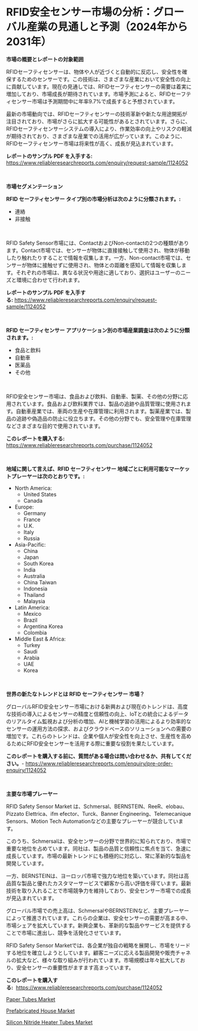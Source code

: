 <p><h1>RFID安全センサー市場の分析：グローバル産業の見通しと予測（2024年から2031年）</h1></p><p><strong>市場の概要とレポートの対象範囲</strong></p>
<p><p>RFIDセーフティセンサーは、物体や人が近づくと自動的に反応し、安全性を確保するためのセンサーです。この技術は、さまざまな産業において安全性の向上に貢献しています。現在の見通しでは、RFIDセーフティセンサーの需要は着実に増加しており、市場成長が期待されています。市場予測によると、RFIDセーフティセンサー市場は予測期間中に年率9.7%で成長すると予想されています。</p><p>最新の市場動向では、RFIDセーフティセンサーの技術革新や新たな用途開拓が注目されており、市場がさらに拡大する可能性があるとされています。さらに、RFIDセーフティセンサーシステムの導入により、作業効率の向上やリスクの軽減が期待されており、さまざまな産業での活用が広がっています。このように、RFIDセーフティセンサー市場は将来性が高く、成長が見込まれています。</p></p>
<p><strong>レポートのサンプル PDF を入手する:</strong> <a href="https://www.reliableresearchreports.com/enquiry/request-sample/1124052">https://www.reliableresearchreports.com/enquiry/request-sample/1124052</a></p>
<p>&nbsp;</p>
<p><strong>市場セグメンテーション</strong></p>
<p><strong>RFID セーフティセンサー タイプ別の市場分析は次のように分類されます。:</strong></p>
<p><ul><li>連絡</li><li>非接触</li></ul></p>
<p>&nbsp;</p>
<p><p>RFID Safety Sensor市場には、ContactおよびNon-contactの2つの種類があります。Contact市場では、センサーが物体に直接接触して使用され、物体が移動したり触れたりすることで情報を収集します。一方、Non-contact市場では、センサーが物体に接触せずに使用され、物体との距離を感知して情報を収集します。それぞれの市場は、異なる状況や用途に適しており、選択はユーザーのニーズと環境に合わせて行われます。</p></p>
<p><strong>レポートのサンプル PDF を入手する:</strong>&nbsp;<a href="https://www.reliableresearchreports.com/enquiry/request-sample/1124052">https://www.reliableresearchreports.com/enquiry/request-sample/1124052</a></p>
<p>&nbsp;</p>
<p><strong> RFID セーフティセンサー アプリケーション別の市場産業調査は次のように分類されます。:</strong></p>
<p><ul><li>食品と飲料</li><li>自動車</li><li>医薬品</li><li>その他</li></ul></p>
<p>&nbsp;</p>
<p><p>RFID安全センサー市場は、食品および飲料、自動車、製薬、その他の分野に応用されています。食品および飲料業界では、製品の追跡や品質管理に使用されます。自動車産業では、車両の生産や在庫管理に利用されます。製薬産業では、製品の追跡や偽造品の防止に役立ちます。その他の分野でも、安全管理や在庫管理などさまざまな目的で使用されています。</p></p>
<p><strong>このレポートを購入する:</strong>&nbsp; <a href="https://www.reliableresearchreports.com/purchase/1124052">https://www.reliableresearchreports.com/purchase/1124052</a></p>
<p>&nbsp;</p>
<p><strong>地域に関して言えば、RFID セーフティセンサー 地域ごとに利用可能なマーケットプレーヤーは次のとおりです。:</strong></p>
<p><ul>
    <li>
        North America:
        <ul>
            <li>United States</li>
            <li>Canada</li>
        </ul>
    </li>
    <li>
        Europe:
        <ul>
            <li>Germany</li>
            <li>France</li>
            <li>U.K.</li>
            <li>Italy</li>
            <li>Russia</li>
        </ul>
    </li>
    <li>
        Asia-Pacific:
        <ul>
            <li>China</li>
            <li>Japan</li>
            <li>South Korea</li>
            <li>India</li>
            <li>Australia</li>
            <li>China Taiwan</li>
            <li>Indonesia</li>
            <li>Thailand</li>
            <li>Malaysia</li>
        </ul>
    </li>
    <li>
        Latin America:
        <ul>
            <li>Mexico</li>
            <li>Brazil</li>
            <li>Argentina Korea</li>
            <li>Colombia</li>
        </ul>
    </li>
    <li>
        Middle East & Africa:
        <ul>
            <li>Turkey</li>
            <li>Saudi</li>
            <li>Arabia</li>
            <li>UAE</li>
            <li>Korea</li>
        </ul>
    </li>
    </ul></p>
<p>&nbsp;</p>
<p><strong>世界の新たなトレンドとは RFID セーフティセンサー 市場？</strong></p>
<p><p>グローバルRFID安全センサー市場における新興および現在のトレンドは、高度な技術の導入によるセンサーの精度と信頼性の向上、IoTとの統合によるデータのリアルタイム監視および分析の増加、AIと機械学習の活用によるより効率的なセンサーの運用方法の探求、およびクラウドベースのソリューションへの需要の増加です。これらのトレンドは、企業や個人が安全性を向上させ、生産性を高めるためにRFID安全センサーを活用する際に重要な役割を果たしています。</p></p>
<p><strong>このレポートを購入する前に、質問がある場合は問い合わせるか、共有してください。</strong>- <a href="https://www.reliableresearchreports.com/enquiry/pre-order-enquiry/1124052">https://www.reliableresearchreports.com/enquiry/pre-order-enquiry/1124052</a></p>
<p>&nbsp;</p>
<p><strong>主要な市場プレーヤー</strong></p>
<p><p>RFID Safety Sensor Market は、Schmersal、BERNSTEIN、ReeR、elobau、Pizzato Elettrica、ifm efector、Turck、Banner Engineering、Telemecanique Sensors、Motion Tech Automationなどの主要なプレーヤーが競合しています。</p><p>このうち、Schmersalは、安全センサーの分野で世界的に知られており、市場で重要な地位を占めています。同社は、製品の品質と信頼性に焦点を当て、急速に成長しています。市場の最新トレンドにも積極的に対応し、常に革新的な製品を開発しています。</p><p>一方、BERNSTEINは、ヨーロッパ市場で強力な地位を築いています。同社は高品質な製品と優れたカスタマーサービスで顧客から高い評価を得ています。最新技術を取り入れることで市場競争力を維持しており、安全センサー市場での成長が見込まれています。</p><p>グローバル市場での売上高は、SchmersalやBERNSTEINなど、主要プレーヤーによって推進されています。これらの企業は、安全センサーの需要が高まる中、市場シェアを拡大しています。新興企業も、革新的な製品やサービスを提供することで市場に進出し、競争を活発化させています。</p><p>RFID Safety Sensor Marketでは、各企業が独自の戦略を展開し、市場をリードする地位を確立しようとしています。顧客ニーズに応える製品開発や販売チャネルの拡大など、様々な取り組みが行われています。市場規模は年々拡大しており、安全センサーの重要性がますます高まっています。</p></p>
<p><strong>このレポートを購入する:</strong>&nbsp;&nbsp;<a href="https://www.reliableresearchreports.com/purchase/1124052">https://www.reliableresearchreports.com/purchase/1124052</a></p>
<p><p><a href="https://github.com/johnbach50/Market-Research-Report-List-2/blob/main/paper-tubes-market.md">Paper Tubes Market</a></p><p><a href="https://github.com/pjcfca/Market-Research-Report-List-1/blob/main/prefabricated-house-market.md">Prefabricated House Market</a></p><p><a href="https://github.com/wusalecollins540tpqoz/Market-Research-Report-List-1/blob/main/silicon-nitride-heater-tubes-market.md">Silicon Nitride Heater Tubes Market</a></p></p>
